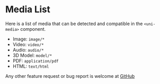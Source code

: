 # Media List

Here is a list of media that can be detected and compatible in the `<uni-media>` component.

- Image: `image/*`
- Video: `video/*`
- Audio: `audio/*`
- 3D Model: `model/*`
- PDF: `application/pdf`
- HTML: `text/html`

Any other feature request or bug report is welcome at [GitHub](https://github.com/Songkeys/uni-media)
